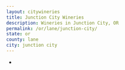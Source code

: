 ```yaml
---
layout: citywineries
title: Junction City Wineries
description: Wineries in Junction City, OR
permalink: /or/lane/junction-city/
state: or
county: lane
city: junction city
---
```

-
